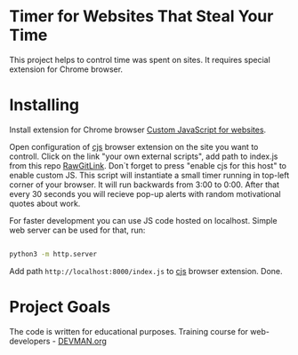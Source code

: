 # Timer for Websites That Steal Your Time

This project helps to control time was spent on sites. It requires special extension for Chrome browser.

# Installing

Install extension for Chrome browser [Custom JavaScript for websites](https://chrome.google.com/webstore/detail/custom-javascript-for-web/poakhlngfciodnhlhhgnaaelnpjljija).

Open configuration of [cjs](https://chrome.google.com/webstore/detail/custom-javascript-for-web/poakhlngfciodnhlhhgnaaelnpjljija) browser extension on the site you want to controll. Click on the link "your own external scripts", add path to index.js from this repo [RawGitLink](https://cdn.rawgit.com/Askanio234/34_timemachine/d5b9e45a/index.js). Don`t forget to press "enable cjs for this host" to enable custom JS.
This script will instantiate a small timer running in top-left corner of your browser. It will run backwards from 3:00 to 0:00. After that every 30 seconds you will recieve pop-up alerts with random motivational quotes about work.

For faster development you can use JS code hosted on localhost. Simple web server can be used for that, run:

```bash

python3 -m http.server
```

Add path `http://localhost:8000/index.js` to [cjs](https://chrome.google.com/webstore/detail/custom-javascript-for-web/poakhlngfciodnhlhhgnaaelnpjljija) browser extension. Done.


# Project Goals

The code is written for educational purposes. Training course for web-developers - [DEVMAN.org](https://devman.org)
